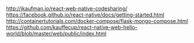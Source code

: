 http://jkaufman.io/react-web-native-codesharing/
https://facebook.github.io/react-native/docs/getting-started.html
http://containertutorials.com/docker-compose/flask-mongo-compose.html
https://github.com/kauffecup/react-native-web-hello-world/blob/master/web/public/index.html
